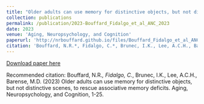 ```yaml
---
title: "Older adults can use memory for distinctive objects, but not distinctive scenes, to rescue associative memory deficits"
collection: publications
permalink: /publication/2023-Bouffard_Fidalgo_et_al_ANC_2023
date: 2023
venue: 'Aging, Neuropsychology, and Cognition'
paperurl: 'http://nrbouffard.github.io/files/Bouffard_Fidalgo_et_al_ANC_2023.pdf'
citation: 'Bouffard, N.R.*, Fidalgo, C.*, Brunec, I.K., Lee, A.C.H., Barense, M.D. (2023) Older adults can use memory for distinctive objects, but not distinctive scenes, to rescue associative memory deficits. Aging, Neuropsychology, and Cognition, 1-25.'
---
```


<a href='http://nrbouffard.github.io/files/Bouffard_Fidalgo_et_al_ANC_2023.pdf'>Download paper here</a>

Recommended citation: Bouffard, N.R.*, Fidalgo, C.*, Brunec, I.K., Lee, A.C.H., Barense, M.D. (2023) Older adults can use memory for distinctive objects, but not distinctive scenes, to rescue associative memory deficits. Aging, Neuropsychology, and Cognition, 1-25.